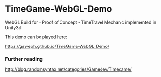 # TimeGame-WebGL-Demo
WebGL Build for - Proof of Concept - TimeTravel Mechanic implemented in Unity3d

This demo can be played here:

https://gaweph.github.io/TimeGame-WebGL-Demo/

### Further reading
http://blog.randomsyntax.net/categories/Gamedev/Timegame/
